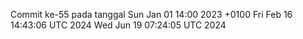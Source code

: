 Commit ke-55 pada tanggal Sun Jan 01 14:00 2023 +0100
Fri Feb 16 14:43:06 UTC 2024
Wed Jun 19 07:24:05 UTC 2024

